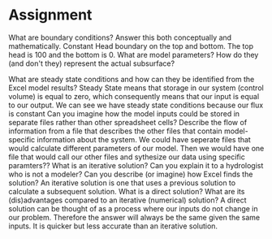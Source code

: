 # Assignment
What are boundary conditions? Answer this both conceptually and mathematically.
    Constant Head boundary on the top and bottom. The top head is 100 and the bottom is 0. 
What are model parameters? How do they (and don't they) represent the actual subsurface?
    
What are steady state conditions and how can they be identified from the Excel model results?
    Steady State means that storage in our system (control volume) is equal to zero, which consequently means that our input is equal to our output. We can see we have steady state conditions because our flux is constant
Can you imagine how the model inputs could be stored in separate files rather than other spreadsheet cells? Describe the flow of information from a file that describes the other files that contain model-specific information about the system.
    We could have seperate files that would calculate different parameters of our model. Then we would have one file that would call our other files and sythesize our data using specific paramters??
What is an iterative solution? Can you explain it to a hydrologist who is not a modeler? Can you describe (or imagine) how Excel finds the solution?
    An iterative solution is one that uses a previous solution to calculate a subsequent solution. 
What is a direct solution? What are its (dis)advantages compared to an iterative (numerical) solution?
    A direct solution can be thought of as a process where our inputs do not change in our problem. Therefore the answer will always be the same given the same inputs. It is quicker but less accurate than an iterative solution.